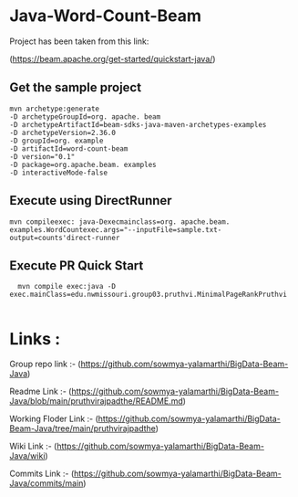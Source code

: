 # Java-Word-Count-Beam

Project has been taken from this link:

(https://beam.apache.org/get-started/quickstart-java/)

## Get the sample project


```
mvn archetype:generate
-D archetypeGroupId=org. apache. beam
-D archetypeArtifactId=beam-sdks-java-maven-archetypes-examples
-D archetypeVersion=2.36.0
-D groupId=org. example
-D artifactId=word-count-beam
-D version="0.1"
-D package=org.apache.beam. examples
-D interactiveMode-false
```


## Execute using DirectRunner
```
mvn compileexec: java-Dexecmainclass=org. apache.beam. examples.WordCountexec.args="--inputFile=sample.txt-output=counts'direct-runner
```


## Execute PR Quick Start
```
  mvn compile exec:java -D exec.mainClass=edu.nwmissouri.group03.pruthvi.MinimalPageRankPruthvi 
 
 ```

# Links :
 Group repo link :- (https://github.com/sowmya-yalamarthi/BigData-Beam-Java)
 
 Readme Link :- (https://github.com/sowmya-yalamarthi/BigData-Beam-Java/blob/main/pruthvirajpadthe/README.md)
 
 Working Floder Link :- (https://github.com/sowmya-yalamarthi/BigData-Beam-Java/tree/main/pruthvirajpadthe)
 
 Wiki Link :- (https://github.com/sowmya-yalamarthi/BigData-Beam-Java/wiki)
 
 Commits Link :- (https://github.com/sowmya-yalamarthi/BigData-Beam-Java/commits/main)
 
